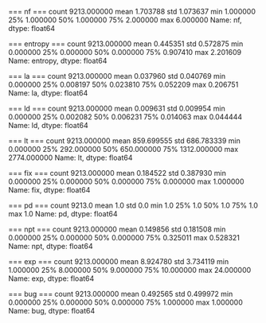 
=== nf ===
count    9213.000000
mean        1.703788
std         1.073637
min         1.000000
25%         1.000000
50%         1.000000
75%         2.000000
max         6.000000
Name: nf, dtype: float64

=== entropy ===
count    9213.000000
mean        0.445351
std         0.572875
min         0.000000
25%         0.000000
50%         0.000000
75%         0.907410
max         2.201609
Name: entropy, dtype: float64

=== la ===
count    9213.000000
mean        0.037960
std         0.040769
min         0.000000
25%         0.008197
50%         0.023810
75%         0.052209
max         0.206751
Name: la, dtype: float64

=== ld ===
count    9213.000000
mean        0.009631
std         0.009954
min         0.000000
25%         0.002082
50%         0.006231
75%         0.014063
max         0.044444
Name: ld, dtype: float64

=== lt ===
count    9213.000000
mean      859.699555
std       686.783339
min         0.000000
25%       292.000000
50%       650.000000
75%      1312.000000
max      2774.000000
Name: lt, dtype: float64

=== fix ===
count    9213.000000
mean        0.184522
std         0.387930
min         0.000000
25%         0.000000
50%         0.000000
75%         0.000000
max         1.000000
Name: fix, dtype: float64

=== pd ===
count    9213.0
mean        1.0
std         0.0
min         1.0
25%         1.0
50%         1.0
75%         1.0
max         1.0
Name: pd, dtype: float64

=== npt ===
count    9213.000000
mean        0.149856
std         0.181508
min         0.000000
25%         0.000000
50%         0.000000
75%         0.325011
max         0.528321
Name: npt, dtype: float64

=== exp ===
count    9213.000000
mean        8.924780
std         3.734119
min         1.000000
25%         8.000000
50%         9.000000
75%        10.000000
max        24.000000
Name: exp, dtype: float64

=== bug ===
count    9213.000000
mean        0.492565
std         0.499972
min         0.000000
25%         0.000000
50%         0.000000
75%         1.000000
max         1.000000
Name: bug, dtype: float64
